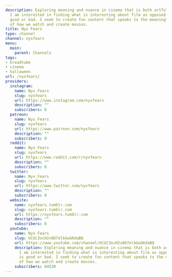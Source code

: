 ```yaml
---
description: Exploring meaning and nuance in cinema that is both artful and genre.
  I am interested in finding what is interesting about film as opposed to what is
  good or bad. I seek to create fun content that speaks to the meaningful experience
  of how we watch and create movies.
title: Nyx Fears
type: channel
channel: nyxfears
menu:
  main:
    parent: Channels
tags:
- breadtube
- cinema
- halloween
url: /nyxfears/
providers:
  instagram:
    name: Nyx Fears
    slug: nyxfears
    url: https://www.instagram.com/nyxfears
    description: ""
    subscribers: 0
  patreon:
    name: Nyx Fears
    slug: nyxfears
    url: https://www.patreon.com/nyxfears
    description: ""
    subscribers: 0
  reddit:
    name: Nyx Fears
    slug: nyxfears
    url: https://www.reddit.com/r/nyxfears
    description: ""
    subscribers: 0
  twitter:
    name: Nyx Fears
    slug: nyxfears
    url: https://www.twitter.com/nyxfears
    description: ""
    subscribers: 0
  website:
    name: nyxfears.tumblr.com
    slug: nyxfears.tumblr.com
    url: https://nyxfears.tumblr.com
    description: ""
    subscribers: 0
  youtube:
    name: Nyx Fears
    slug: UCGC3ocH2v8O7elbGwGKdaBQ
    url: https://www.youtube.com/channel/UCGC3ocH2v8O7elbGwGKdaBQ
    description: Exploring meaning and nuance in cinema that is both artful and genre.
      I am interested in finding what is interesting about film as opposed to what
      is good or bad. I seek to create fun content that speaks to the meaningful experience
      of how we watch and create movies.
    subscribers: 84530
---
```

